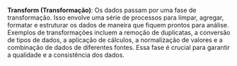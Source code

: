 **Transform (Transformação)**: Os dados passam por uma fase de transformação. Isso envolve uma série de processos para limpar, agregar, formatar e estruturar os dados de maneira que fiquem prontos para análise. Exemplos de transformações incluem a remoção de duplicatas, a conversão de tipos de dados, a aplicação de cálculos, a normalização de valores e a combinação de dados de diferentes fontes. Essa fase é crucial para garantir a qualidade e a consistência dos dados.